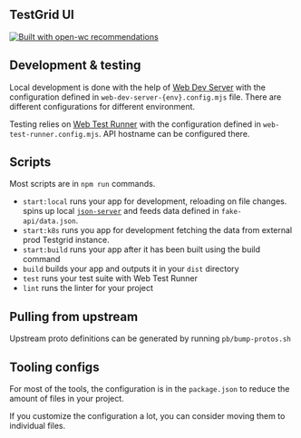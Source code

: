 ## TestGrid UI

[![Built with open-wc recommendations](https://img.shields.io/badge/built%20with-open--wc-blue.svg)](https://github.com/open-wc)

## Development & testing
Local development is done with the help of [Web Dev Server](https://modern-web.dev/docs/dev-server/overview/) with the configuration defined in `web-dev-server-{env}.config.mjs` file. There are different configurations for different environment.

Testing relies on [Web Test Runner](https://modern-web.dev/docs/test-runner/overview/) with the configuration defined in `web-test-runner.config.mjs`. API hostname can be configured there.

## Scripts

Most scripts are in `npm run` commands.

- `start:local` runs your app for development, reloading on file changes. spins up local [`json-server`](https://github.com/typicode/json-server) and feeds data defined in `fake-api/data.json`.
- `start:k8s` runs you app for development fetching the data from external prod Testgrid instance.
- `start:build` runs your app after it has been built using the build command
- `build` builds your app and outputs it in your `dist` directory
- `test` runs your test suite with Web Test Runner
- `lint` runs the linter for your project

## Pulling from upstream

Upstream proto definitions can be generated by running `pb/bump-protos.sh`

## Tooling configs

For most of the tools, the configuration is in the `package.json` to reduce the amount of files in your project.

If you customize the configuration a lot, you can consider moving them to individual files.
